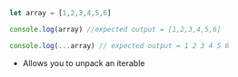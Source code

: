 ```js
let array = [1,2,3,4,5,6]

console.log(array) //expected output = [1,2,3,4,5,6]

console.log(...array) // expected output = 1 2 3 4 5 6
```
- Allows you to unpack an iterable